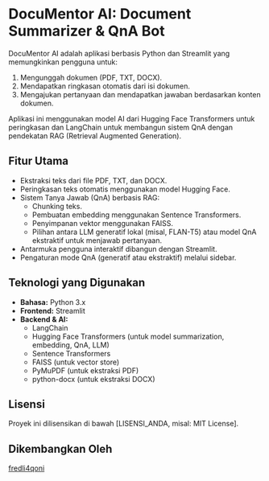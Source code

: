 # DocuMentor AI: Document Summarizer & QnA Bot

DocuMentor AI adalah aplikasi berbasis Python dan Streamlit yang memungkinkan pengguna untuk:
1. Mengunggah dokumen (PDF, TXT, DOCX).
2. Mendapatkan ringkasan otomatis dari isi dokumen.
3. Mengajukan pertanyaan dan mendapatkan jawaban berdasarkan konten dokumen.

Aplikasi ini menggunakan model AI dari Hugging Face Transformers untuk peringkasan dan LangChain untuk membangun sistem QnA dengan pendekatan RAG (Retrieval Augmented Generation).

## Fitur Utama
- Ekstraksi teks dari file PDF, TXT, dan DOCX.
- Peringkasan teks otomatis menggunakan model Hugging Face.
- Sistem Tanya Jawab (QnA) berbasis RAG:
    - Chunking teks.
    - Pembuatan embedding menggunakan Sentence Transformers.
    - Penyimpanan vektor menggunakan FAISS.
    - Pilihan antara LLM generatif lokal (misal, FLAN-T5) atau model QnA ekstraktif untuk menjawab pertanyaan.
- Antarmuka pengguna interaktif dibangun dengan Streamlit.
- Pengaturan mode QnA (generatif atau ekstraktif) melalui sidebar.

## Teknologi yang Digunakan
- **Bahasa:** Python 3.x
- **Frontend:** Streamlit
- **Backend & AI:**
    - LangChain
    - Hugging Face Transformers (untuk model summarization, embedding, QnA, LLM)
    - Sentence Transformers
    - FAISS (untuk vector store)
    - PyMuPDF (untuk ekstraksi PDF)
    - python-docx (untuk ekstraksi DOCX)

## Lisensi
Proyek ini dilisensikan di bawah [LISENSI_ANDA, misal: MIT License].

## Dikembangkan Oleh
[fredli4qoni](https://github.com/fredli4qoni)